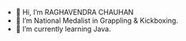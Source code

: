- 👋 Hi, I’m RAGHAVENDRA CHAUHAN
- 👀 I’m National Medalist in Grappling & Kickboxing.
- 🌱 I’m currently learning Java.


<!---
raghavendra7504/raghavendra7504 is a ✨ special ✨ repository because its `README.md` (this file) appears on your GitHub profile.
You can click the Preview link to take a look at your changes.
--->
